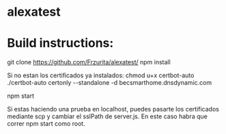 # alexatest

# Build instructions:
git clone https://github.com/Frzurita/alexatest/
npm install

Si no estan los certificados ya instalados:
chmod u+x certbot-auto
./certbot-auto certonly --standalone -d becsmarthome.dnsdynamic.com

npm start

Si estas haciendo una prueba en localhost, puedes pasarte los certificados
mediante scp y cambiar el sslPath de server.js.
En este caso habra que correr npm start como root.
